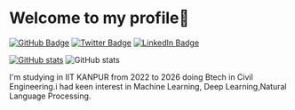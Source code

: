 
# Welcome to my profile👋

[![GitHub Badge](https://img.shields.io/badge/GitHub-yhimanshu22-blue?style=flat-square&logo=github)](https://github.com/yhimanshu22)
[![Twitter Badge](https://img.shields.io/badge/Twitter-yhimanshu22456-blue?style=flat-square&logo=twitter)](https://twitter.com/yhimanshu22456)
[![LinkedIn Badge](https://img.shields.io/badge/LinkedIn-yhimanshu22-blue?style=flat-square&logo=linkedin)](https://www.linkedin.com/in/yhimanshu22)

[![GitHub stats](https://github-readme-stats.vercel.app/api?username=yhimanshu22)](https://github.com/yhimanshu22/github-readme-stats)
![ GitHub stats](https://github-readme-stats.vercel.app/api?username=yhimanshu22&show_icons=true&theme=radical)



I'm studying in IIT KANPUR from 2022 to 2026 doing Btech in Civil Engineering.i had keen interest in  Machine Learning, Deep Learning,Natural Language Processing.



